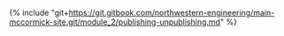 {% include "git+https://git.gitbook.com/northwestern-engineering/main-mccormick-site.git/module_2/publishing-unpublishing.md" %}

